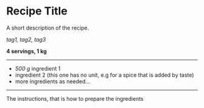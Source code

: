 # Recipe Title

A short description of the recipe.

*tag1, tag2, tag3*

**4 servings, 1 kg**

---

- *500 g* ingredient 1
- ingredient 2 (this one has no unit, e.g for a spice that is added by taste)
- more ingredients as needed...

---

The instructions, that is how to prepare the ingredients